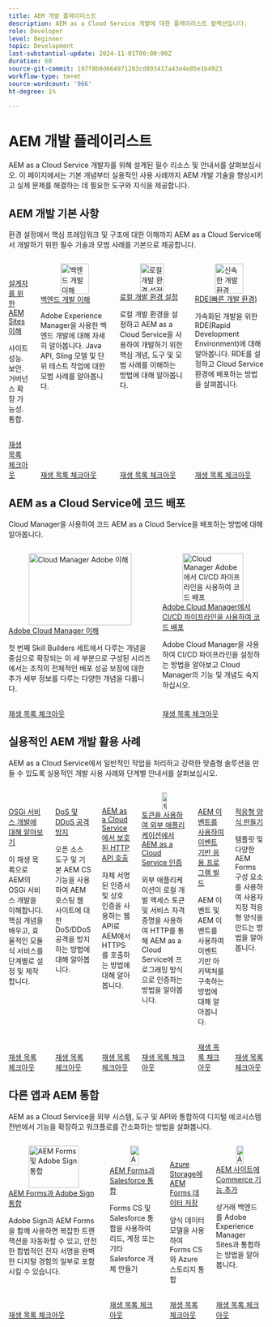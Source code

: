 ```yaml
---
title: AEM 개발 플레이리스트
description: AEM as a Cloud Service 개발에 대한 플레이리스트 컬렉션입니다.
role: Developer
level: Beginner
topic: Development
last-substantial-update: 2024-11-01T00:00:00Z
duration: 60
source-git-commit: 197f8b0d664971283cd893417a43e4e85e1b4923
workflow-type: tm+mt
source-wordcount: '966'
ht-degree: 1%

---
```



# AEM 개발 플레이리스트

AEM as a Cloud Service 개발자를 위해 설계된 필수 리소스 및 안내서를 살펴보십시오. 이 페이지에서는 기본 개념부터 실용적인 사용 사례까지 AEM 개발 기술을 향상시키고 실제 문제를 해결하는 데 필요한 도구와 지식을 제공합니다.

## AEM 개발 기본 사항

환경 설정에서 핵심 프레임워크 및 구조에 대한 이해까지 AEM as a Cloud Service에서 개발하기 위한 필수 기술과 모범 사례를 기본으로 제공합니다.

<!-- CARDS 

* https://experienceleague.adobe.com/en/playlists/experience-manager-sites-understand-architects
* https://experienceleague.adobe.com/en/playlists/experience-manager-all-understand-back-end-development
* https://experienceleague.adobe.com/en/playlists/experience-manager-all-setup-local-development
* https://experienceleague.adobe.com/en/playlists/experience-manager-all-develop-rde

-->
<!-- START CARDS HTML - DO NOT MODIFY BY HAND -->
<div class="columns">
    <div class="column is-half-tablet is-half-desktop is-one-third-widescreen" aria-label="Understand AEM Sites for Architects">
        <div class="card" style="height: 100%; display: flex; flex-direction: column; height: 100%;">
            <div class="card-image">
                <figure class="image x-is-16by9">
                    <a href="https://experienceleague.adobe.com/en/playlists/experience-manager-sites-understand-architects" title="설계자를 위한 AEM Sites 이해">
                        <img class="is-bordered-r-small" src="https://experienceleague.adobe.com/en/playlists/media_1079d7d05b9f1ad433bdec71fac7e04436e1684f1.jpeg?width=400&format=pjpg&optimize=medium" alt="설계자를 위한 AEM Sites 이해"
                             style="width: 100%; aspect-ratio: 16 / 9; object-fit: cover; overflow: hidden; display: block; margin: auto;">
                    </a>
                </figure>
            </div>
            <div class="card-content is-padded-small" style="display: flex; flex-direction: column; flex-grow: 1; justify-content: space-between;">
                <div class="top-card-content">
                    <p class="headline is-size-6 has-text-weight-bold">
                        <a href="https://experienceleague.adobe.com/en/playlists/experience-manager-sites-understand-architects" title="설계자를 위한 AEM Sites 이해">설계자를 위한 AEM Sites 이해</a>
                    </p>
                    <p class="is-size-6">사이트 성능. 보안. 거버넌스 확장 가능성. 통합.</p>
                </div>
                <a href="https://experienceleague.adobe.com/en/playlists/experience-manager-sites-understand-architects" class="spectrum-Button spectrum-Button--outline spectrum-Button--primary spectrum-Button--sizeM" style="align-self: flex-start; margin-top: 1rem;">
                    <span class="spectrum-Button-label has-no-wrap has-text-weight-bold">재생 목록 체크아웃</span>
                </a>
            </div>
        </div>
    </div>
    <div class="column is-half-tablet is-half-desktop is-one-third-widescreen" aria-label="Understand Back-End Development">
        <div class="card" style="height: 100%; display: flex; flex-direction: column; height: 100%;">
            <div class="card-image">
                <figure class="image x-is-16by9">
                    <a href="https://experienceleague.adobe.com/en/playlists/experience-manager-all-understand-back-end-development" title="백엔드 개발 이해">
                        <img class="is-bordered-r-small" src="https://experienceleague.adobe.com/en/playlists/media_1c88e99f3fe604dccf409b32d697b66f60431eee7.jpeg?width=400&format=pjpg&optimize=medium" alt="백엔드 개발 이해"
                             style="width: 100%; aspect-ratio: 16 / 9; object-fit: cover; overflow: hidden; display: block; margin: auto;">
                    </a>
                </figure>
            </div>
            <div class="card-content is-padded-small" style="display: flex; flex-direction: column; flex-grow: 1; justify-content: space-between;">
                <div class="top-card-content">
                    <p class="headline is-size-6 has-text-weight-bold">
                        <a href="https://experienceleague.adobe.com/en/playlists/experience-manager-all-understand-back-end-development" title="백엔드 개발 이해">백엔드 개발 이해</a>
                    </p>
                    <p class="is-size-6">Adobe Experience Manager을 사용한 백엔드 개발에 대해 자세히 알아봅니다. Java API, Sling 모델 및 단위 테스트 작업에 대한 모범 사례를 알아봅니다.</p>
                </div>
                <a href="https://experienceleague.adobe.com/en/playlists/experience-manager-all-understand-back-end-development" class="spectrum-Button spectrum-Button--outline spectrum-Button--primary spectrum-Button--sizeM" style="align-self: flex-start; margin-top: 1rem;">
                    <span class="spectrum-Button-label has-no-wrap has-text-weight-bold">재생 목록 체크아웃</span>
                </a>
            </div>
        </div>
    </div>
    <div class="column is-half-tablet is-half-desktop is-one-third-widescreen" aria-label="Set Up a Local Development Environment">
        <div class="card" style="height: 100%; display: flex; flex-direction: column; height: 100%;">
            <div class="card-image">
                <figure class="image x-is-16by9">
                    <a href="https://experienceleague.adobe.com/en/playlists/experience-manager-all-setup-local-development" title="로컬 개발 환경 설정">
                        <img class="is-bordered-r-small" src="https://experienceleague.adobe.com/en/playlists/media_1b3dccbab8c493251ffdc7f23e39fde9fded0f255.jpeg?width=400&format=pjpg&optimize=medium" alt="로컬 개발 환경 설정"
                             style="width: 100%; aspect-ratio: 16 / 9; object-fit: cover; overflow: hidden; display: block; margin: auto;">
                    </a>
                </figure>
            </div>
            <div class="card-content is-padded-small" style="display: flex; flex-direction: column; flex-grow: 1; justify-content: space-between;">
                <div class="top-card-content">
                    <p class="headline is-size-6 has-text-weight-bold">
                        <a href="https://experienceleague.adobe.com/en/playlists/experience-manager-all-setup-local-development" title="로컬 개발 환경 설정">로컬 개발 환경 설정</a>
                    </p>
                    <p class="is-size-6">로컬 개발 환경을 설정하고 AEM as a Cloud Service을 사용하여 개발하기 위한 핵심 개념, 도구 및 모범 사례를 이해하는 방법에 대해 알아봅니다.</p>
                </div>
                <a href="https://experienceleague.adobe.com/en/playlists/experience-manager-all-setup-local-development" class="spectrum-Button spectrum-Button--outline spectrum-Button--primary spectrum-Button--sizeM" style="align-self: flex-start; margin-top: 1rem;">
                    <span class="spectrum-Button-label has-no-wrap has-text-weight-bold">재생 목록 체크아웃</span>
                </a>
            </div>
        </div>
    </div>
    <div class="column is-half-tablet is-half-desktop is-one-third-widescreen" aria-label="Rapid Development Environment (RDE)">
        <div class="card" style="height: 100%; display: flex; flex-direction: column; height: 100%;">
            <div class="card-image">
                <figure class="image x-is-16by9">
                    <a href="https://experienceleague.adobe.com/en/playlists/experience-manager-all-develop-rde" title="신속한 개발 환경(RDE)">
                        <img class="is-bordered-r-small" src="https://experienceleague.adobe.com/en/playlists/media_102cf0aa068306e35b13599b5ccef446e89a78890.jpeg?width=400&format=pjpg&optimize=medium" alt="신속한 개발 환경(RDE)"
                             style="width: 100%; aspect-ratio: 16 / 9; object-fit: cover; overflow: hidden; display: block; margin: auto;">
                    </a>
                </figure>
            </div>
            <div class="card-content is-padded-small" style="display: flex; flex-direction: column; flex-grow: 1; justify-content: space-between;">
                <div class="top-card-content">
                    <p class="headline is-size-6 has-text-weight-bold">
                        <a href="https://experienceleague.adobe.com/en/playlists/experience-manager-all-develop-rde" title="신속한 개발 환경(RDE)">RDE(빠른 개발 환경)</a>
                    </p>
                    <p class="is-size-6">가속화된 개발을 위한 RDE(Rapid Development Environment)에 대해 알아봅니다. RDE를 설정하고 Cloud Service 환경에 배포하는 방법을 살펴봅니다.</p>
                </div>
                <a href="https://experienceleague.adobe.com/en/playlists/experience-manager-all-develop-rde" class="spectrum-Button spectrum-Button--outline spectrum-Button--primary spectrum-Button--sizeM" style="align-self: flex-start; margin-top: 1rem;">
                    <span class="spectrum-Button-label has-no-wrap has-text-weight-bold">재생 목록 체크아웃</span>
                </a>
            </div>
        </div>
    </div>
</div>
<!-- END CARDS HTML - DO NOT MODIFY BY HAND -->


## AEM as a Cloud Service에 코드 배포

Cloud Manager을 사용하여 코드 AEM as a Cloud Service을 배포하는 방법에 대해 알아봅니다.

<!-- CARDS 

* https://experienceleague.adobe.com/en/playlists/experience-manager-cloud-manager-understand
* https://experienceleague.adobe.com/en/playlists/experience-manager-cloud-manager-deploy-ci-cd

-->
<!-- START CARDS HTML - DO NOT MODIFY BY HAND -->
<div class="columns">
    <div class="column is-half-tablet is-half-desktop is-one-third-widescreen" aria-label="Understand Adobe Cloud Manager">
        <div class="card" style="height: 100%; display: flex; flex-direction: column; height: 100%;">
            <div class="card-image">
                <figure class="image x-is-16by9">
                    <a href="https://experienceleague.adobe.com/en/playlists/experience-manager-cloud-manager-understand" title="Cloud Manager Adobe 이해">
                        <img class="is-bordered-r-small" src="https://experienceleague.adobe.com/en/playlists/media_1383686274558dee2e609c6c1b74ff1ded52dbcf3.jpeg?width=400&format=pjpg&optimize=medium" alt="Cloud Manager Adobe 이해"
                             style="width: 100%; aspect-ratio: 16 / 9; object-fit: cover; overflow: hidden; display: block; margin: auto;">
                    </a>
                </figure>
            </div>
            <div class="card-content is-padded-small" style="display: flex; flex-direction: column; flex-grow: 1; justify-content: space-between;">
                <div class="top-card-content">
                    <p class="headline is-size-6 has-text-weight-bold">
                        <a href="https://experienceleague.adobe.com/en/playlists/experience-manager-cloud-manager-understand" title="Cloud Manager Adobe 이해">Adobe Cloud Manager 이해</a>
                    </p>
                    <p class="is-size-6">첫 번째 Skill Builders 세트에서 다루는 개념을 중심으로 확장되는 이 세 부분으로 구성된 시리즈에서는 조직의 전체적인 배포 성공 보장에 대한 추가 세부 정보를 다루는 다양한 개념을 다룹니다.</p>
                </div>
                <a href="https://experienceleague.adobe.com/en/playlists/experience-manager-cloud-manager-understand" class="spectrum-Button spectrum-Button--outline spectrum-Button--primary spectrum-Button--sizeM" style="align-self: flex-start; margin-top: 1rem;">
                    <span class="spectrum-Button-label has-no-wrap has-text-weight-bold">재생 목록 체크아웃</span>
                </a>
            </div>
        </div>
    </div>
    <div class="column is-half-tablet is-half-desktop is-one-third-widescreen" aria-label="Deploy Code with CI/CD Pipelines in Adobe Cloud Manager">
        <div class="card" style="height: 100%; display: flex; flex-direction: column; height: 100%;">
            <div class="card-image">
                <figure class="image x-is-16by9">
                    <a href="https://experienceleague.adobe.com/en/playlists/experience-manager-cloud-manager-deploy-ci-cd" title="Cloud Manager Adobe에서 CI/CD 파이프라인을 사용하여 코드 배포">
                        <img class="is-bordered-r-small" src="https://experienceleague.adobe.com/en/playlists/media_10c2e4d034d80903a1172b1c2c2735f56e10b88d4.jpeg?width=400&format=pjpg&optimize=medium" alt="Cloud Manager Adobe에서 CI/CD 파이프라인을 사용하여 코드 배포"
                             style="width: 100%; aspect-ratio: 16 / 9; object-fit: cover; overflow: hidden; display: block; margin: auto;">
                    </a>
                </figure>
            </div>
            <div class="card-content is-padded-small" style="display: flex; flex-direction: column; flex-grow: 1; justify-content: space-between;">
                <div class="top-card-content">
                    <p class="headline is-size-6 has-text-weight-bold">
                        <a href="https://experienceleague.adobe.com/en/playlists/experience-manager-cloud-manager-deploy-ci-cd" title="Cloud Manager Adobe에서 CI/CD 파이프라인을 사용하여 코드 배포">Adobe Cloud Manager에서 CI/CD 파이프라인을 사용하여 코드 배포</a>
                    </p>
                    <p class="is-size-6">Adobe Cloud Manager을 사용하여 CI/CD 파이프라인을 설정하는 방법을 알아보고 Cloud Manager의 기능 및 개념도 숙지하십시오.</p>
                </div>
                <a href="https://experienceleague.adobe.com/en/playlists/experience-manager-cloud-manager-deploy-ci-cd" class="spectrum-Button spectrum-Button--outline spectrum-Button--primary spectrum-Button--sizeM" style="align-self: flex-start; margin-top: 1rem;">
                    <span class="spectrum-Button-label has-no-wrap has-text-weight-bold">재생 목록 체크아웃</span>
                </a>
            </div>
        </div>
    </div>
</div>
<!-- END CARDS HTML - DO NOT MODIFY BY HAND -->


## 실용적인 AEM 개발 활용 사례

AEM as a Cloud Service에서 일반적인 작업을 처리하고 강력한 맞춤형 솔루션을 만들 수 있도록 실용적인 개발 사용 사례와 단계별 안내서를 살펴보십시오.

<!-- CARDS 

* https://experienceleague.adobe.com/en/playlists/experience-manager-all-develop-osgi-services
* https://experienceleague.adobe.com/en/playlists/experience-manager-all-prevent-dos-and-doss-attacks
* https://experienceleague.adobe.com/en/playlists/experience-manager-all-invoke-protected-apis
* https://experienceleague.adobe.com/en/playlists/experience-manager-all-authenticate-with-tokens
* https://experienceleague.adobe.com/en/playlists/experience-manager-all-build-event-driven-applications
* https://experienceleague.adobe.com/en/playlists/experience-manager-forms-create-adaptive-form

-->
<!-- START CARDS HTML - DO NOT MODIFY BY HAND -->
<div class="columns">
    <div class="column is-half-tablet is-half-desktop is-one-third-widescreen" aria-label="Learn to Develop OSGi Services">
        <div class="card" style="height: 100%; display: flex; flex-direction: column; height: 100%;">
            <div class="card-image">
                <figure class="image x-is-16by9">
                    <a href="https://experienceleague.adobe.com/en/playlists/experience-manager-all-develop-osgi-services" title="OSGi 서비스 개발에 대해 알아보기">
                        <img class="is-bordered-r-small" src="https://experienceleague.adobe.com/en/playlists/media_10efbe00bbfa3f785119b47b83c95138a045fe0dc.jpeg?width=400&format=pjpg&optimize=medium" alt="OSGi 서비스 개발에 대해 알아보기"
                             style="width: 100%; aspect-ratio: 16 / 9; object-fit: cover; overflow: hidden; display: block; margin: auto;">
                    </a>
                </figure>
            </div>
            <div class="card-content is-padded-small" style="display: flex; flex-direction: column; flex-grow: 1; justify-content: space-between;">
                <div class="top-card-content">
                    <p class="headline is-size-6 has-text-weight-bold">
                        <a href="https://experienceleague.adobe.com/en/playlists/experience-manager-all-develop-osgi-services" title="OSGi 서비스 개발에 대해 알아보기">OSGi 서비스 개발에 대해 알아보기</a>
                    </p>
                    <p class="is-size-6">이 재생 목록으로 AEM의 OSGi 서비스 개발을 이해합니다. 핵심 개념을 배우고, 효율적인 모듈식 서비스를 단계별로 설정 및 제작합니다.</p>
                </div>
                <a href="https://experienceleague.adobe.com/en/playlists/experience-manager-all-develop-osgi-services" class="spectrum-Button spectrum-Button--outline spectrum-Button--primary spectrum-Button--sizeM" style="align-self: flex-start; margin-top: 1rem;">
                    <span class="spectrum-Button-label has-no-wrap has-text-weight-bold">재생 목록 체크아웃</span>
                </a>
            </div>
        </div>
    </div>
    <div class="column is-half-tablet is-half-desktop is-one-third-widescreen" aria-label="Prevent DoS and DDoS Attacks">
        <div class="card" style="height: 100%; display: flex; flex-direction: column; height: 100%;">
            <div class="card-image">
                <figure class="image x-is-16by9">
                    <a href="https://experienceleague.adobe.com/en/playlists/experience-manager-all-prevent-dos-and-doss-attacks" title="DoS 및 DDoS 공격 방지">
                        <img class="is-bordered-r-small" src="https://experienceleague.adobe.com/en/playlists/media_1df5af469c6cea05d7a157601e839fc8262fb224d.jpeg?width=400&format=pjpg&optimize=medium" alt="DoS 및 DDoS 공격 방지"
                             style="width: 100%; aspect-ratio: 16 / 9; object-fit: cover; overflow: hidden; display: block; margin: auto;">
                    </a>
                </figure>
            </div>
            <div class="card-content is-padded-small" style="display: flex; flex-direction: column; flex-grow: 1; justify-content: space-between;">
                <div class="top-card-content">
                    <p class="headline is-size-6 has-text-weight-bold">
                        <a href="https://experienceleague.adobe.com/en/playlists/experience-manager-all-prevent-dos-and-doss-attacks" title="DoS 및 DDoS 공격 방지">DoS 및 DDoS 공격 방지</a>
                    </p>
                    <p class="is-size-6">오픈 소스 도구 및 기본 AEM CS 기능을 사용하여 AEM 호스팅 웹 사이트에 대한 DoS/DDoS 공격을 방지하는 방법에 대해 알아봅니다.</p>
                </div>
                <a href="https://experienceleague.adobe.com/en/playlists/experience-manager-all-prevent-dos-and-doss-attacks" class="spectrum-Button spectrum-Button--outline spectrum-Button--primary spectrum-Button--sizeM" style="align-self: flex-start; margin-top: 1rem;">
                    <span class="spectrum-Button-label has-no-wrap has-text-weight-bold">재생 목록 체크아웃</span>
                </a>
            </div>
        </div>
    </div>
    <div class="column is-half-tablet is-half-desktop is-one-third-widescreen" aria-label="Invoke Protected HTTP APIs from AEM as a Cloud Service">
        <div class="card" style="height: 100%; display: flex; flex-direction: column; height: 100%;">
            <div class="card-image">
                <figure class="image x-is-16by9">
                    <a href="https://experienceleague.adobe.com/en/playlists/experience-manager-all-invoke-protected-apis" title="AEM as a Cloud Service에서 보호된 HTTP API 호출">
                        <img class="is-bordered-r-small" src="https://experienceleague.adobe.com/en/playlists/media_124127b06939a25e2f759269c33a6f3d6e1e73f83.jpeg?width=400&format=pjpg&optimize=medium" alt="AEM as a Cloud Service에서 보호된 HTTP API 호출"
                             style="width: 100%; aspect-ratio: 16 / 9; object-fit: cover; overflow: hidden; display: block; margin: auto;">
                    </a>
                </figure>
            </div>
            <div class="card-content is-padded-small" style="display: flex; flex-direction: column; flex-grow: 1; justify-content: space-between;">
                <div class="top-card-content">
                    <p class="headline is-size-6 has-text-weight-bold">
                        <a href="https://experienceleague.adobe.com/en/playlists/experience-manager-all-invoke-protected-apis" title="AEM as a Cloud Service에서 보호된 HTTP API 호출">AEM as a Cloud Service에서 보호된 HTTP API 호출</a>
                    </p>
                    <p class="is-size-6">자체 서명된 인증서 및 상호 인증을 사용하는 웹 API로 AEM에서 HTTPS를 호출하는 방법에 대해 알아봅니다.</p>
                </div>
                <a href="https://experienceleague.adobe.com/en/playlists/experience-manager-all-invoke-protected-apis" class="spectrum-Button spectrum-Button--outline spectrum-Button--primary spectrum-Button--sizeM" style="align-self: flex-start; margin-top: 1rem;">
                    <span class="spectrum-Button-label has-no-wrap has-text-weight-bold">재생 목록 체크아웃</span>
                </a>
            </div>
        </div>
    </div>
    <div class="column is-half-tablet is-half-desktop is-one-third-widescreen" aria-label="Authenticate to AEM as a Cloud Service from an External Application Using Tokens">
        <div class="card" style="height: 100%; display: flex; flex-direction: column; height: 100%;">
            <div class="card-image">
                <figure class="image x-is-16by9">
                    <a href="https://experienceleague.adobe.com/en/playlists/experience-manager-all-authenticate-with-tokens" title="토큰을 사용하여 외부 애플리케이션에서 AEM as a Cloud Service 인증">
                        <img class="is-bordered-r-small" src="https://experienceleague.adobe.com/en/playlists/media_19739c42fb856d41a44a824965e52a0e9d1d0ff93.jpeg?width=400&format=pjpg&optimize=medium" alt="토큰을 사용하여 외부 애플리케이션에서 AEM as a Cloud Service 인증"
                             style="width: 100%; aspect-ratio: 16 / 9; object-fit: cover; overflow: hidden; display: block; margin: auto;">
                    </a>
                </figure>
            </div>
            <div class="card-content is-padded-small" style="display: flex; flex-direction: column; flex-grow: 1; justify-content: space-between;">
                <div class="top-card-content">
                    <p class="headline is-size-6 has-text-weight-bold">
                        <a href="https://experienceleague.adobe.com/en/playlists/experience-manager-all-authenticate-with-tokens" title="토큰을 사용하여 외부 애플리케이션에서 AEM as a Cloud Service 인증">토큰을 사용하여 외부 애플리케이션에서 AEM as a Cloud Service 인증</a>
                    </p>
                    <p class="is-size-6">외부 애플리케이션이 로컬 개발 액세스 토큰 및 서비스 자격 증명을 사용하여 HTTP를 통해 AEM as a Cloud Service에 프로그래밍 방식으로 인증하는 방법을 알아봅니다.</p>
                </div>
                <a href="https://experienceleague.adobe.com/en/playlists/experience-manager-all-authenticate-with-tokens" class="spectrum-Button spectrum-Button--outline spectrum-Button--primary spectrum-Button--sizeM" style="align-self: flex-start; margin-top: 1rem;">
                    <span class="spectrum-Button-label has-no-wrap has-text-weight-bold">재생 목록 체크아웃</span>
                </a>
            </div>
        </div>
    </div>
    <div class="column is-half-tablet is-half-desktop is-one-third-widescreen" aria-label="Build Event-Driven Applications with AEM Eventing">
        <div class="card" style="height: 100%; display: flex; flex-direction: column; height: 100%;">
            <div class="card-image">
                <figure class="image x-is-16by9">
                    <a href="https://experienceleague.adobe.com/en/playlists/experience-manager-all-build-event-driven-applications" title="AEM 이벤트를 사용하여 이벤트 기반 애플리케이션 구축">
                        <img class="is-bordered-r-small" src="https://experienceleague.adobe.com/en/playlists/media_1f862db6d4010a36681241b51b791e14d0bceed88.jpeg?width=400&format=pjpg&optimize=medium" alt="AEM 이벤트를 사용하여 이벤트 기반 애플리케이션 구축"
                             style="width: 100%; aspect-ratio: 16 / 9; object-fit: cover; overflow: hidden; display: block; margin: auto;">
                    </a>
                </figure>
            </div>
            <div class="card-content is-padded-small" style="display: flex; flex-direction: column; flex-grow: 1; justify-content: space-between;">
                <div class="top-card-content">
                    <p class="headline is-size-6 has-text-weight-bold">
                        <a href="https://experienceleague.adobe.com/en/playlists/experience-manager-all-build-event-driven-applications" title="AEM 이벤트를 사용하여 이벤트 기반 애플리케이션 구축">AEM 이벤트를 사용하여 이벤트 기반 응용 프로그램 빌드</a>
                    </p>
                    <p class="is-size-6">AEM 이벤트 및 AEM 이벤트를 사용하여 이벤트 기반 아키텍처를 구축하는 방법에 대해 알아봅니다.</p>
                </div>
                <a href="https://experienceleague.adobe.com/en/playlists/experience-manager-all-build-event-driven-applications" class="spectrum-Button spectrum-Button--outline spectrum-Button--primary spectrum-Button--sizeM" style="align-self: flex-start; margin-top: 1rem;">
                    <span class="spectrum-Button-label has-no-wrap has-text-weight-bold">재생 목록 체크아웃</span>
                </a>
            </div>
        </div>
    </div>
    <div class="column is-half-tablet is-half-desktop is-one-third-widescreen" aria-label="Create an Adaptive Form">
        <div class="card" style="height: 100%; display: flex; flex-direction: column; height: 100%;">
            <div class="card-image">
                <figure class="image x-is-16by9">
                    <a href="https://experienceleague.adobe.com/en/playlists/experience-manager-forms-create-adaptive-form" title="적응형 양식 만들기">
                        <img class="is-bordered-r-small" src="https://experienceleague.adobe.com/en/playlists/media_1d2800b28928f6b1f7b8b4087fbcd9eb7b5cdccca.jpeg?width=400&format=pjpg&optimize=medium" alt="적응형 양식 만들기"
                             style="width: 100%; aspect-ratio: 16 / 9; object-fit: cover; overflow: hidden; display: block; margin: auto;">
                    </a>
                </figure>
            </div>
            <div class="card-content is-padded-small" style="display: flex; flex-direction: column; flex-grow: 1; justify-content: space-between;">
                <div class="top-card-content">
                    <p class="headline is-size-6 has-text-weight-bold">
                        <a href="https://experienceleague.adobe.com/en/playlists/experience-manager-forms-create-adaptive-form" title="적응형 양식 만들기">적응형 양식 만들기</a>
                    </p>
                    <p class="is-size-6">템플릿 및 다양한 AEM Forms 구성 요소를 사용하여 사용자 지정 적응형 양식을 만드는 방법을 알아봅니다.</p>
                </div>
                <a href="https://experienceleague.adobe.com/en/playlists/experience-manager-forms-create-adaptive-form" class="spectrum-Button spectrum-Button--outline spectrum-Button--primary spectrum-Button--sizeM" style="align-self: flex-start; margin-top: 1rem;">
                    <span class="spectrum-Button-label has-no-wrap has-text-weight-bold">재생 목록 체크아웃</span>
                </a>
            </div>
        </div>
    </div>
</div>
<!-- END CARDS HTML - DO NOT MODIFY BY HAND -->


## 다른 앱과 AEM 통합

AEM as a Cloud Service을 외부 시스템, 도구 및 API와 통합하여 디지털 에코시스템 전반에서 기능을 확장하고 워크플로를 간소화하는 방법을 살펴봅니다.

<!-- CARDS

* https://experienceleague.adobe.com/en/playlists/experience-manager-forms-integrate-adobe-sign
* https://experienceleague.adobe.com/en/playlists/experience-manager-forms-integrate-salesforce
* https://experienceleague.adobe.com/en/playlists/experience-manager-forms-store-data-in-azure-storage
* https://experienceleague.adobe.com/en/playlists/commerce-integrate-aem-sites

-->
<!-- START CARDS HTML - DO NOT MODIFY BY HAND -->
<div class="columns">
    <div class="column is-half-tablet is-half-desktop is-one-third-widescreen" aria-label="Integrate AEM Forms and Adobe Sign">
        <div class="card" style="height: 100%; display: flex; flex-direction: column; height: 100%;">
            <div class="card-image">
                <figure class="image x-is-16by9">
                    <a href="https://experienceleague.adobe.com/en/playlists/experience-manager-forms-integrate-adobe-sign" title="AEM Forms 및 Adobe Sign 통합">
                        <img class="is-bordered-r-small" src="https://experienceleague.adobe.com/en/playlists/media_1f0841a26b2f3b55ff8b9d340f7046f88f4f58751.jpeg?width=400&format=pjpg&optimize=medium" alt="AEM Forms 및 Adobe Sign 통합"
                             style="width: 100%; aspect-ratio: 16 / 9; object-fit: cover; overflow: hidden; display: block; margin: auto;">
                    </a>
                </figure>
            </div>
            <div class="card-content is-padded-small" style="display: flex; flex-direction: column; flex-grow: 1; justify-content: space-between;">
                <div class="top-card-content">
                    <p class="headline is-size-6 has-text-weight-bold">
                        <a href="https://experienceleague.adobe.com/en/playlists/experience-manager-forms-integrate-adobe-sign" title="AEM Forms 및 Adobe Sign 통합">AEM Forms과 Adobe Sign 통합</a>
                    </p>
                    <p class="is-size-6">Adobe Sign과 AEM Forms을 함께 사용하면 복잡한 트랜잭션을 자동화할 수 있고, 안전한 합법적인 전자 서명을 완벽한 디지털 경험의 일부로 포함시킬 수 있습니다.</p>
                </div>
                <a href="https://experienceleague.adobe.com/en/playlists/experience-manager-forms-integrate-adobe-sign" class="spectrum-Button spectrum-Button--outline spectrum-Button--primary spectrum-Button--sizeM" style="align-self: flex-start; margin-top: 1rem;">
                    <span class="spectrum-Button-label has-no-wrap has-text-weight-bold">재생 목록 체크아웃</span>
                </a>
            </div>
        </div>
    </div>
    <div class="column is-half-tablet is-half-desktop is-one-third-widescreen" aria-label="Integrate AEM Forms with Salesforce">
        <div class="card" style="height: 100%; display: flex; flex-direction: column; height: 100%;">
            <div class="card-image">
                <figure class="image x-is-16by9">
                    <a href="https://experienceleague.adobe.com/en/playlists/experience-manager-forms-integrate-salesforce" title="AEM Forms과 Salesforce 통합">
                        <img class="is-bordered-r-small" src="https://experienceleague.adobe.com/en/playlists/media_19b9fbd448095e10c30786f3468961ee4c58c36e3.jpeg?width=400&format=pjpg&optimize=medium" alt="AEM Forms과 Salesforce 통합"
                             style="width: 100%; aspect-ratio: 16 / 9; object-fit: cover; overflow: hidden; display: block; margin: auto;">
                    </a>
                </figure>
            </div>
            <div class="card-content is-padded-small" style="display: flex; flex-direction: column; flex-grow: 1; justify-content: space-between;">
                <div class="top-card-content">
                    <p class="headline is-size-6 has-text-weight-bold">
                        <a href="https://experienceleague.adobe.com/en/playlists/experience-manager-forms-integrate-salesforce" title="AEM Forms과 Salesforce 통합">AEM Forms과 Salesforce 통합</a>
                    </p>
                    <p class="is-size-6">Forms CS 및 Salesforce 통합을 사용하여 리드, 계정 또는 기타 Salesforce 개체 만들기</p>
                </div>
                <a href="https://experienceleague.adobe.com/en/playlists/experience-manager-forms-integrate-salesforce" class="spectrum-Button spectrum-Button--outline spectrum-Button--primary spectrum-Button--sizeM" style="align-self: flex-start; margin-top: 1rem;">
                    <span class="spectrum-Button-label has-no-wrap has-text-weight-bold">재생 목록 체크아웃</span>
                </a>
            </div>
        </div>
    </div>
    <div class="column is-half-tablet is-half-desktop is-one-third-widescreen" aria-label="Store AEM Forms Data in Azure Storage">
        <div class="card" style="height: 100%; display: flex; flex-direction: column; height: 100%;">
            <div class="card-image">
                <figure class="image x-is-16by9">
                    <a href="https://experienceleague.adobe.com/en/playlists/experience-manager-forms-store-data-in-azure-storage" title="Azure Storage에 AEM Forms 데이터 저장">
                        <img class="is-bordered-r-small" src="https://experienceleague.adobe.com/en/playlists/media_15978409f33cd3858199e6fa80be80839bf9a2515.jpeg?width=400&format=pjpg&optimize=medium" alt="Azure Storage에 AEM Forms 데이터 저장"
                             style="width: 100%; aspect-ratio: 16 / 9; object-fit: cover; overflow: hidden; display: block; margin: auto;">
                    </a>
                </figure>
            </div>
            <div class="card-content is-padded-small" style="display: flex; flex-direction: column; flex-grow: 1; justify-content: space-between;">
                <div class="top-card-content">
                    <p class="headline is-size-6 has-text-weight-bold">
                        <a href="https://experienceleague.adobe.com/en/playlists/experience-manager-forms-store-data-in-azure-storage" title="Azure Storage에 AEM Forms 데이터 저장">Azure Storage에 AEM Forms 데이터 저장</a>
                    </p>
                    <p class="is-size-6">양식 데이터 모델을 사용하여 Forms CS와 Azure 스토리지 통합</p>
                </div>
                <a href="https://experienceleague.adobe.com/en/playlists/experience-manager-forms-store-data-in-azure-storage" class="spectrum-Button spectrum-Button--outline spectrum-Button--primary spectrum-Button--sizeM" style="align-self: flex-start; margin-top: 1rem;">
                    <span class="spectrum-Button-label has-no-wrap has-text-weight-bold">재생 목록 체크아웃</span>
                </a>
            </div>
        </div>
    </div>
    <div class="column is-half-tablet is-half-desktop is-one-third-widescreen" aria-label="Add Commerce Capabilities to your AEM Site">
        <div class="card" style="height: 100%; display: flex; flex-direction: column; height: 100%;">
            <div class="card-image">
                <figure class="image x-is-16by9">
                    <a href="https://experienceleague.adobe.com/en/playlists/commerce-integrate-aem-sites" title="AEM 사이트에 Commerce 기능 추가">
                        <img class="is-bordered-r-small" src="https://experienceleague.adobe.com/en/playlists/media_1da2787808c6705e2c29bbbd9799563771a8bb314.jpeg?width=400&format=pjpg&optimize=medium" alt="AEM 사이트에 Commerce 기능 추가"
                             style="width: 100%; aspect-ratio: 16 / 9; object-fit: cover; overflow: hidden; display: block; margin: auto;">
                    </a>
                </figure>
            </div>
            <div class="card-content is-padded-small" style="display: flex; flex-direction: column; flex-grow: 1; justify-content: space-between;">
                <div class="top-card-content">
                    <p class="headline is-size-6 has-text-weight-bold">
                        <a href="https://experienceleague.adobe.com/en/playlists/commerce-integrate-aem-sites" title="AEM 사이트에 Commerce 기능 추가">AEM 사이트에 Commerce 기능 추가</a>
                    </p>
                    <p class="is-size-6">상거래 백엔드를 Adobe Experience Manager Sites과 통합하는 방법을 알아봅니다.</p>
                </div>
                <a href="https://experienceleague.adobe.com/en/playlists/commerce-integrate-aem-sites" class="spectrum-Button spectrum-Button--outline spectrum-Button--primary spectrum-Button--sizeM" style="align-self: flex-start; margin-top: 1rem;">
                    <span class="spectrum-Button-label has-no-wrap has-text-weight-bold">재생 목록 체크아웃</span>
                </a>
            </div>
        </div>
    </div>
</div>
<!-- END CARDS HTML - DO NOT MODIFY BY HAND -->
